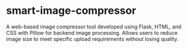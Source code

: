 # smart-image-compressor
A web-based image compressor tool developed using Flask, HTML, and CSS with Pillow for backend image processing. Allows users to reduce image size to meet specific upload requirements without losing quality.
